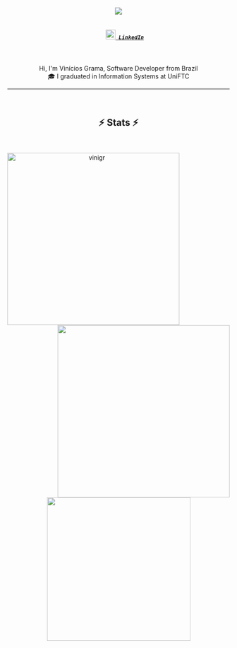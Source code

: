 <h1 align="center">
  <a href="https://git.io/typing-svg">
    <img src="https://readme-typing-svg.herokuapp.com?color=%2336BCF7&size=30&center=true&vCenter=true&lines=Hello%2C+there!;This+is+Vin%C3%ADcios+Grama">
  </a>
</h1>

<h5 align="center">
  <code>
    <a href="https://www.linkedin.com/in/viniciosgrama/" title="LinkedIn Profile"><img width="22" src="https://img.shields.io/badge/LinkedIn-282C34?logo=linkedin&logoColor=0077B5"> LinkedIn</a></code>
</h5>
<br>
<p align="center">
  Hi, I'm Vinícios Grama, Software Developer from Brazil
  <br>
  🎓 I graduated in Information Systems at UniFTC
  <br>
</p>

<hr>
<br>

<h2 align="center">⚡ Stats ⚡</h2>
<br>
<p align=center>
  <div align=center>
    <a href="https://github.com/denvercoder1/github-readme-streak-stats" title="Go to Source">
      <img align="left" width=390 src="https://github-readme-streak-stats.herokuapp.com/?user=vinigr&theme=react&border=61dafb&hide_border=true" alt="vinigr" />
    </a>
    <a href="https://github.com/anuraghazra/github-readme-stats" title="Go to Source">
      <img align="right" width=390 src="https://github-readme-stats.vercel.app/api?username=vinigr&show_icons=true&theme=react&border_color=61dafb&hide_border=true" />
    </a>
  </div>
  <br><br><br><br><br><br><br><br><br>
  <div align=center>
    <a href="https://github.com/anuraghazra/github-readme-stats">
      <img width=325 align="center" src="https://github-readme-stats.vercel.app/api/top-langs/?username=vinigr&hide=c%23,powershell,Mathematica,Ruby,Objective-C,Objective-C%2b%2b,Cuda&title_color=61dafb&text_color=ffffff&icon_color=61dafb&bg_color=20232a&langs_count=8&layout=compact&border_color=61dafb&hide_border=true" />
    </a>
  </div>
  <br>
</p>
